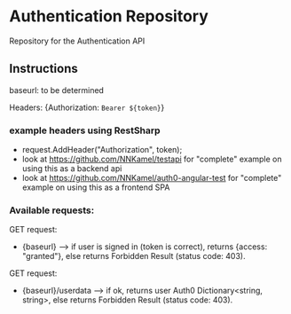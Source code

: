 # Authentication Repository

Repository for the Authentication API

## Instructions

baseurl: to be determined

Headers: {Authorization: `Bearer ${token}`}

### example headers using RestSharp

- request.AddHeader("Authorization", token);
- look at https://github.com/NNKamel/testapi for "complete" example on using this as a backend api
- look at https://github.com/NNKamel/auth0-angular-test for "complete" example on using this as a frontend SPA

### Available requests:

GET request:

- {baseurl} --> if user is signed in (token is correct), returns {access: "granted"}, else returns Forbidden Result (status code: 403).

GET request:

- {baseurl}/userdata --> if ok, returns user Auth0 Dictionary<string, string>, else returns Forbidden Result (status code: 403).
